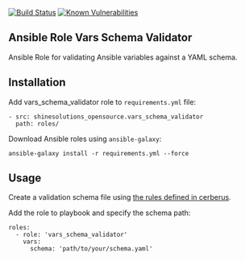 [![Build Status](https://github.com/shinesolutions/ansible-role-vars-schema-validator/workflows/CI/badge.svg)](https://github.com/shinesolutions/ansible-role-vars-schema-validator/actions?query=workflow%3ACI)
[![Known Vulnerabilities](https://snyk.io/test/github/shinesolutions/ansible-role-vars-schema-validator/badge.svg)](https://snyk.io/test/github/shinesolutions/ansible-role-vars-schema-validator)

Ansible Role Vars Schema Validator
----------------------------------

Ansible Role for validating Ansible variables against a YAML schema.

Installation
------------

Add vars_schema_validator role to `requirements.yml` file:

    - src: shinesolutions_opensource.vars_schema_validator
      path: roles/

Download Ansible roles using `ansible-galaxy`:

    ansible-galaxy install -r requirements.yml --force

Usage
-----

Create a validation schema file using [the rules defined in cerberus](http://docs.python-cerberus.org/en/stable/validation-rules.html).

Add the role to playbook and specify the schema path:

    roles:
      - role: 'vars_schema_validator'
        vars:
          schema: 'path/to/your/schema.yaml'
